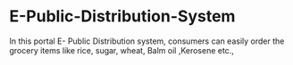 # E-Public-Distribution-System
In this portal  E- Public Distribution system, consumers can easily order the grocery items like rice, sugar, wheat, Balm oil ,Kerosene etc., 
